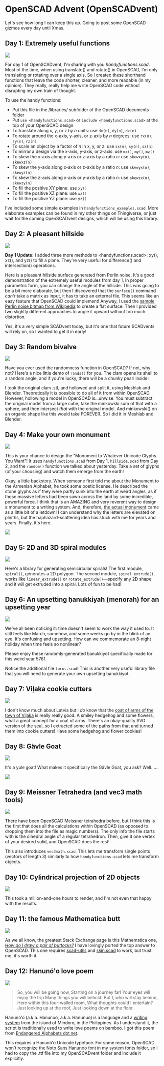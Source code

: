 # OpenSCAD Advent (OpenSCADvent)

Let's see how long I can keep this up. Going to post some OpenSCAD gizmos every day until Xmas.

## Day 1: Extremely useful functions

![](img/handyfunctions.png)

For day 1 of OpenSCADvent, I'm sharing with you *handyfunctions.scad*. Most of the time, when using translate() and rotate() in OpenSCAD, I'm only translating or rotating over a single axis. So I created these shorthand functions that leave the code shorter, cleaner, and more readable (in my opinion). They really, really help me write OpenSCAD code without disrupting my own train of thought.

To use the handy functions:
- Put this file in the /libraries/ subfolder of the OpenSCAD documents folder
- Put `use <handyfunctions.scad>` or `include <handyfunctions.scad>` at the top of your OpenSCAD design
- To translate along x, y, or z by *n* units: use `dx(n)`, `dy(n)`, `dz(n)`
- To rotate around the x-axis, y-axis, or z-axis by *n* degrees: use `rx(n)`, `ry(n)`, `rz(n)`
- To scale an object by a factor of *n* in x, y, or z: use `sx(n)`, `sy(n)`, `sz(n)`
- To mirror a design via the x-axis, y-axis, or z-axis: use `mx()`, `my()`, `mz()`
- To skew the x-axis along y-axis or z-axis by a ratio *n*: use `skewxy(n)`, `skewxz(n)`
- To skew the y-axis along x-axis or z-axis by a ratio *n*: use `skewyx(n)`, `skewyz(n)`
- To skew the z-axis along x-axis or y-axis by a ratio *n*: use `skewzx(n)`, `skewzy(n)`
- To fill the positive XY plane: use `xy()`
- To fill the positive XZ plane: use `xz()`
- To fill the positive YZ plane: use `yz()`

I've included some simple examples in `handyfunctions_examples.scad`. More elaborate examples can be found in my other things on Thingiverse, or just wait for the coming OpenSCADvent designs, which will be using this library.

## Day 2: A pleasant hillside

![](img/hillside.png)

**Day 1 Update:** I added three more methods to <handyfunctions.scad>: xy(), xz(), and yz() to fill a plane. They're very useful for difference() and intersection() operations.

Here is a pleasant hillside surface generated from Perlin noise. It's a good demonstration of the extremely useful modules from day 1. In proper parametric form, you can change the angle of the hillside. This *was* going to be a bit more elaborate, but then I discovered that the `surface()` command *can't* take a matrix as input, it has to take an external file. This seems like an easy feature that OpenSCAD could implement! Anyway, I used the [sample Perlin noise bitmap from Wikipedia](https://en.wikipedia.org/wiki/Perlin_noise#/media/File:Perlin.png) to create a flat surface. Then I provided two slightly different approaches to angle it upward without too much distortion.

Yes, it's a very simple SCADvent today, but it's one that future SCADvents will rely on, so I wanted to get it in early!

## Day 3: Random bivalve

![](img/random_bivalve.png)

Have you ever used the randomness function in OpenSCAD? If not, why not? Here's a nice little demo of `rands()` for you. The clam opens its shell to a random angle, and if you're lucky, there will be a chunky pearl inside!

I took the original clam .stl, and hollowed and split it, using Meshlab and Blender. Theoretically it *is* possible to do all of it from within OpenSCAD. However, hollowing a model in OpenSCAD is...unwise. You must subtract the original model from a large cube, take the minkowski sum of that with a sphere, and then intersect *that* with the original model. And minkowski() on an organic shape like this would take FOREVER. So I did it in Meshlab and Blender.

## Day 4: Make your own monument

![](img/monument.png)

This is your chance to design the "Monument to Whatever Unicode Glyphs You Want"! It uses `handyfunctions.scad` from Day 1, `hillside.scad` from Day 2, and the `random()` function we talked about yesterday. Take a set of glyphs (of your choosing) and watch them emerge from the earth!

Okay, a little backstory. When someone first told me about the Monument to the Armenian Alphabet, he took some poetic license. He described the stone glyphs as if they were partly sunk into the earth at weird angles, as if these massive letters had been sown across the land by some incredible, powerful force. I think that is an AMAZING and very reverent way to design a monument to a writing system. And, therefore, [the actual monument](https://www.atlasobscura.com/places/armenian-alphabet-monument) came as a little bit of a letdown! I can understand why the letters are elevated on plinths, but the haphazard-scattering idea has stuck with me for years and years. Finally, it's here.

![](img/monument2.png)

## Day 5: 2D and 3D spiral modules

![](img/spiralspiral.png)

Here's a library for generating semicircular spirals! The first module, `spiral()`, generates a 2D polygon. The second module, `spiral_extrude()`, works like `linear_extrude()` or `rotate_extrude()`—specify any 2D shape and it will get extruded into a spiral. Lots of fun to be had!

## Day 6: An upsetting ḥanukkiyah (menorah) for an upsetting year

![](img/hanukkiyah.png)

We've all been noticing it: time doesn't seem to work the way it used to. It still feels like March, somehow, and some weeks go by in the blink of an eye. It's confusing and upsetting. How can we commemorate an 8-night holiday when time feels so nonlinear?

Please enjoy these randomly-generated ḥanukkiyot specifically made for this weird year 5781.

Notice the additional file `torus.scad`! This is another very useful library file that you will need to generate your own upsetting ḥanukkiyot.

## Day 7: Viļaka cookie cutters

![](img/vilaka.png)

I don't know much about Latvia but I *do* know that the [coat of arms of the town of Viļaka](https://en.wikipedia.org/wiki/Vi%C4%BCaka) is really really good. A smiley hedgehog and some flowers, what a great concept for a coat of arms. There's an okay-quality SVG version of the seal, so I extracted some of the paths from that and turned them into cookie cutters! Have some hedgehog and flower cookies!

## Day 8: Gävle Goat

![](img/gavlegoat.png)

It's a yule goat! What makes it specifically the Gävle Goat, you ask? Well......

![](img/ohno.gif)

## Day 9: Meissner Tetrahedra (and vec3 math tools)

![](img/meissners.png)

There have been OpenSCAD Meissner tetrahedra before, but I think this is the first that does all the calculations within OpenSCAD (as opposed to dropping them into the file as magic numbers). The only info the file starts with is the dihedral angle of a regular tetrahedron. Then, give it one vertex of your desired solid, and OpenSCAD does the rest!

This also introduces `vec3math.scad`. This lets me transform single points (vectors of length 3) similarly to how `handyfunctions.scad` lets me transform objects.

## Day 10: Cylindrical projection of 2D objects

![](img/wrapcylinder.png)

This took a million-and-one hours to render, and I'm not even that happy with the results.

## Day 11: the famous Mathematica butt

![](img/butt.png)

As we all know, the greatest Stack Exchange page is this Mathematica one, [*How do I draw a pair of buttocks?*](https://mathematica.stackexchange.com/questions/66538/how-do-i-draw-a-pair-of-buttocks) I have lovingly ported the top answer to OpenSCAD. This one requires [scad-utils](https://github.com/openscad/scad-utils) and [skin.scad](https://github.com/openscad/list-comprehension-demos) to work, but trust me, it's worth it.

## Day 12: Hanunó'o love poem

![](img/hanunoo.png)

> So, you will be going now,
> Starting on a journey far!
> Your eyes will enjoy the trip
> Many things you will behold.
> But I, who will stay behind,
> Here within this four-walled room,
> What thoughts could I entertain?
> Just looking up at the roof,
> Just looking down at the floor.

Hanunó'o (a.k.a. Hanunoo, a.k.a. Hanunuo) is a language and a [writing system](https://en.wikipedia.org/wiki/Hanunuo_script) from the island of Mindoro, in the Philippines. As I understand it, the script is traditionally used to write love poems on bamboo. I got this poem from [Endangered Alphabets dot net](https://www.endangeredalphabets.net/alphabets/hanunuo/).

This requires a Hanunó'o Unicode typeface. For some reason, OpenSCAD won't recognize the [Noto Sans Hanunoo font](https://www.google.com/get/noto/#sans-hano) in my system fonts folder, so I had to copy the .ttf file into my OpenSCADvent folder and include it explicitly.